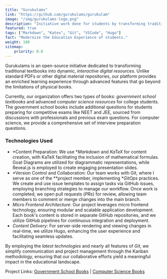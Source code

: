 ```yaml
---
title: "Gurukulams"
link: "https://github.com/gurukulams/gurukulam"
image: "/img/gurukulams-logo.png"
description: "Initiative work done for students by transforming traditional physical books to E-books"
featured: true
tags: ["Markdown", "Katex", "Git", "VSCode", "Hugo"]
fact: "Modernize the Education Experience of students."
weight: 100
sitemap: 
    priority: 0.8
---
```



Gurukulams is an open-source initiative dedicated to transforming traditional textbooks into dynamic, *interactive digital resources*. Unlike standard PDFs or other digital material repositories, our platform provides an enriched learning experience through advanced features that go beyond the limitations of physical books.

Currently, our organization offers two types of books: *government school textbooks* and advanced *computer science resources* for college students. The government school books include additional questions for students preparing for competitive exams like NEET and JEE, sourced from discussions with professionals and previous exam questions. For computer science, we provide a comprehensive set of interview preparation questions.

### Technologies Used

- *Content Preparation: We use **Markdown* and *KaTeX* for content creation, with KaTeX facilitating the inclusion of mathematical formulas. Goat Diagrams are utilized for diagrammatic representations, while Reveal.js is employed to create engaging presentation slides.
- *Version Control and Collaboration: Our team works with Git, where I serve as one of the **project member, implementing **GitOps* practices. We create and use issue templates to assign tasks via GitHub issues, employing branching strategies to manage our workflow. Once work is completed, we open pull requests (*PRs*) for review, allowing team members to comment or merge changes into the main branch.
- *Micro Frontend Architecture*: Our project leverages micro frontend technology, ensuring modular and scalable application development. Each book's content is stored in separate GitHub repositories, and we utilize GitHub pipelines for continuous integration and deployment.
- *Content Delivery*: For server-side rendering and viewing changes in real-time, we utilize Hugo, enhancing the user experience and facilitating seamless updates.

By employing the *latest technologies* and nearly all features of *Git*, we simplify communication and project management through the Kanban methodology, ensuring that our collaborative efforts yield a meaningful impact in the educational landscape.

Project Links: [Government School Books](https://github.com/tnebooks/) | [Computer Science Books](https://github.com/csebooks/)